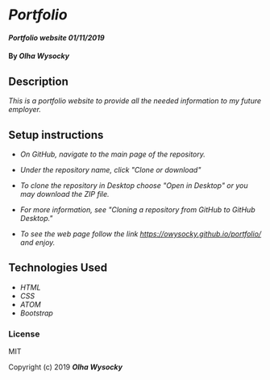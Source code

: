 # _Portfolio_

#### _Portfolio website 01/11/2019_

#### By _**Olha Wysocky**_

## Description

_This is a portfolio website to provide all the needed information to my future employer._

## Setup instructions
* _On GitHub, navigate to the main page of the repository._

* _Under the repository name, click "Clone or download"_
* _To clone the repository in Desktop choose "Open in Desktop" or you may download the ZIP file._
* _For more information, see "Cloning a repository from GitHub to GitHub Desktop."_
* _To see the web page follow the link https://owysocky.github.io/portfolio/ and enjoy._


## Technologies Used

* _HTML_
* _CSS_
* _ATOM_
* _Bootstrap_

### License
MIT

Copyright (c) 2019 **_Olha Wysocky_**

